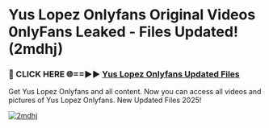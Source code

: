 # Yus Lopez Onlyfans Original Videos 0nlyFans Leaked - Files Updated! (2mdhj)

<h3>🔴 CLICK HERE 🌐==►► <a href="https://tinyurl.com/2wckxsce" rel="nofollow">Yus Lopez Onlyfans Updated Files</a></h3>

Get Yus Lopez Onlyfans and all content. Now you can access all videos and pictures of Yus Lopez Onlyfans. New Updated Files 2025!

[![2mdhj](https://i.imgur.com/AFduVYN.gif)](https://tinyurl.com/2wckxsce)
